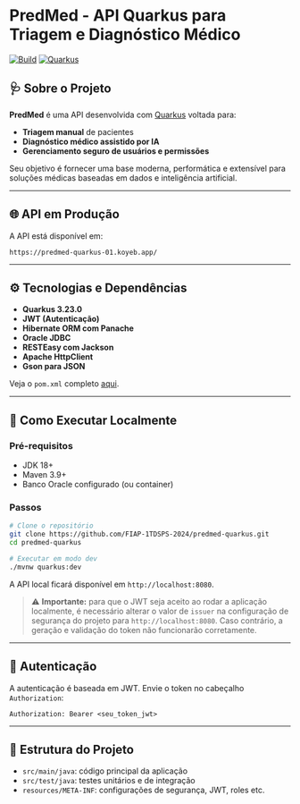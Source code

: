# PredMed - API Quarkus para Triagem e Diagnóstico Médico

[![Build](https://img.shields.io/badge/build-passing-brightgreen)](https://maven.apache.org/)
[![Quarkus](https://img.shields.io/badge/quarkus-3.23.0-blue)](https://quarkus.io/)

## 🩺 Sobre o Projeto

**PredMed** é uma API desenvolvida com [Quarkus](https://quarkus.io/) voltada para:

- **Triagem manual** de pacientes  
- **Diagnóstico médico assistido por IA**  
- **Gerenciamento seguro de usuários e permissões**

Seu objetivo é fornecer uma base moderna, performática e extensível para soluções médicas baseadas em dados e inteligência artificial.

---

## 🌐 API em Produção

A API está disponível em:

```
https://predmed-quarkus-01.koyeb.app/
```

---

## ⚙️ Tecnologias e Dependências

- **Quarkus 3.23.0**
- **JWT (Autenticação)**
- **Hibernate ORM com Panache**
- **Oracle JDBC**
- **RESTEasy com Jackson**
- **Apache HttpClient**
- **Gson para JSON**

Veja o `pom.xml` completo [aqui](https://github.com/FIAP-1TDSPS-2024/predmed-quarkus/blob/main/pom.xml).

---

## 🚀 Como Executar Localmente

### Pré-requisitos

- JDK 18+  
- Maven 3.9+  
- Banco Oracle configurado (ou container)

### Passos

```bash
# Clone o repositório
git clone https://github.com/FIAP-1TDSPS-2024/predmed-quarkus.git
cd predmed-quarkus

# Executar em modo dev
./mvnw quarkus:dev
```

A API local ficará disponível em `http://localhost:8080`.

> ⚠️ **Importante:** para que o JWT seja aceito ao rodar a aplicação localmente, é necessário alterar o valor de `issuer` na configuração de segurança do projeto para `http://localhost:8080`. Caso contrário, a geração e validação do token não funcionarão corretamente.

---

## 🔐 Autenticação

A autenticação é baseada em JWT. Envie o token no cabeçalho `Authorization`:

```
Authorization: Bearer <seu_token_jwt>
```

---

## 📂 Estrutura do Projeto

- `src/main/java`: código principal da aplicação  
- `src/test/java`: testes unitários e de integração  
- `resources/META-INF`: configurações de segurança, JWT, roles etc.